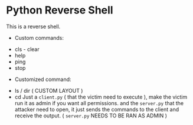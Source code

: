 # Python Reverse Shell

This is a reverse shell.
- Custom commands:
* cls - clear
* help
* ping
* stop
- Customized command:
* ls / dir ( CUSTOM LAYOUT )
* cd
Just a `client.py` ( that the victim need to execute ), make the victim run it as admin if you want all permissions.
and the `server.py` that the attacker need to open, it just sends the commands to the client and receive the output.
( `server.py` NEEDS TO BE RAN AS ADMIN )
